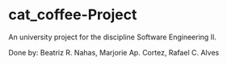 # cat_coffee-Project
An university project for the discipline Software Engineering II.

Done by: Beatriz R. Nahas, Marjorie Ap. Cortez, Rafael C. Alves
